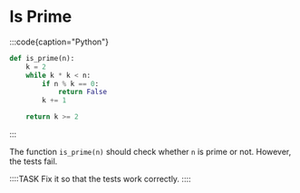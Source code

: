 # Is Prime

:::code{caption="Python"}

```python
def is_prime(n):
    k = 2
    while k * k < n:
        if n % k == 0:
            return False
        k += 1

    return k >= 2
```

:::

The function `is_prime(n)` should check whether `n` is prime or not.
However, the tests fail.

::::TASK
Fix it so that the tests work correctly.
::::
